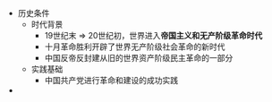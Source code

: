 - 历史条件
	- 时代背景
		- 19世纪末 => 20世纪初，世界进入**帝国主义和无产阶级革命时代**
		- 十月革命胜利开辟了世界无产阶级社会革命的新时代
		- 中国反帝反封建从旧的世界资产阶级民主革命的一部分
	- 实践基础
		- 中国共产党进行革命和建设的成功实践
-
